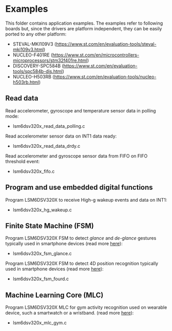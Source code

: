 # Examples

This folder contains application examples. The examples refer to following boards but, since the drivers are platform independent, they can be easily ported to any other platform:

- STEVAL-MKI109V3 (https://www.st.com/en/evaluation-tools/steval-mki109v3.html)
- NUCLEO-F401RE (https://www.st.com/en/microcontrollers-microprocessors/stm32f401re.html)
- DISCOVERY-SPC584B (https://www.st.com/en/evaluation-tools/spc584b-dis.html)
- NUCLEO-H503RB (https://www.st.com/en/evaluation-tools/nucleo-h503rb.html)

## Read data

Read accelerometer, gyroscope and temperature sensor data in polling mode:

  - lsm6dsv320x_read_data_polling.c

Read accelerometer sensor data on INT1 data ready:

  - lsm6dsv320x_read_data_drdy.c

Read accelerometer and gyroscope sensor data from FIFO on FIFO threshold event:

  - lsm6dsv320x_fifo.c

## Program and use embedded digital functions

Program LSM6DSV320X to receive High-g wakeup events and data on INT1:

  - lsm6dsv320x_hg_wakeup.c

## Finite State Machine (FSM)

Program LSM6DSV320X FSM to detect *glance* and *de-glance* gestures typically used in smartphone devices (read more [here](https://github.com/STMicroelectronics/STMems_Finite_State_Machine/blob/master/application_examples/lsm6dsv320x/Glance%20detection/README.md)):

  - lsm6dsv320x_fsm_glance.c

Program LSM6DSV320X FSM to detect 4D position recognition typically used in smartphone devices (read more [here](https://github.com/STMicroelectronics/STMems_Finite_State_Machine/blob/master/application_examples/lsm6dsv320x/FourD%20position%20recognition/README.md)):

  - lsm6dsv320x_fsm_fourd.c

## Machine Learning Core (MLC)

Program LSM6DSV320X MLC for gym activity recognition used on wearable device, such a smartwatch or a wristband. (read more [here](https://github.com/STMicroelectronics/STMems_Machine_Learning_Core/blob/master/application_examples/lsm6dsv320x/gym_activity_recognition/README.md)):

  - lsm6dsv320x_mlc_gym.c

